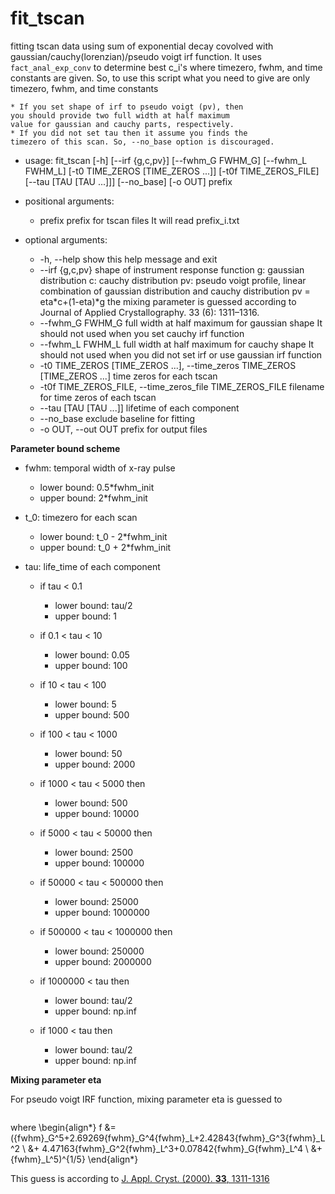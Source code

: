 # fit_tscan

fitting tscan data using sum of exponential decay covolved with gaussian/cauchy(lorenzian)/pseudo voigt irf function. It uses ``fact_anal_exp_conv`` to determine best c_i's where timezero, fwhm, and time constants are given. So, to use this script what you need to give are only timezero, fwhm, and time constants

```{Note}
* If you set shape of irf to pseudo voigt (pv), then
you should provide two full width at half maximum
value for gaussian and cauchy parts, respectively.
* If you did not set tau then it assume you finds the
timezero of this scan. So, --no_base option is discouraged.
```

* usage: fit_tscan    [-h] [--irf {g,c,pv}] [--fwhm_G FWHM_G] [--fwhm_L FWHM_L]
                     [-t0 TIME_ZEROS [TIME_ZEROS ...]] [-t0f TIME_ZEROS_FILE]
                     [--tau [TAU [TAU ...]]] [--no_base] [-o OUT]
                     prefix

* positional arguments:
  * prefix                prefix for tscan files It will read prefix_i.txt

* optional arguments:
  * -h, --help            show this help message and exit
  * --irf {g,c,pv}        shape of instrument response function g: gaussian
                         distribution c: cauchy distribution pv: pseudo voigt
                         profile, linear combination of gaussian distribution
                         and cauchy distribution pv = eta*c+(1-eta)*g the
                         mixing parameter is guessed according to Journal of
                         Applied Crystallography. 33 (6): 1311–1316.
  * --fwhm_G FWHM_G       full width at half maximum for gaussian shape It
                         should not used when you set cauchy irf function
  * --fwhm_L FWHM_L       full width at half maximum for cauchy shape It should
                         not used when you did not set irf or use gaussian irf
                         function
  * -t0 TIME_ZEROS [TIME_ZEROS ...], --time_zeros TIME_ZEROS [TIME_ZEROS ...]
                         time zeros for each tscan
  * -t0f TIME_ZEROS_FILE, --time_zeros_file TIME_ZEROS_FILE
                         filename for time zeros of each tscan
  * --tau [TAU [TAU ...]]
                         lifetime of each component
  * --no_base             exclude baseline for fitting
  * -o OUT, --out OUT     prefix for output files


**Parameter bound scheme**

* fwhm: temporal width of x-ray pulse
  * lower bound: 0.5*fwhm_init
  * upper bound: 2*fwhm_init

* t_0: timezero for each scan
  * lower bound: t_0 - 2*fwhm_init
  * upper bound: t_0 + 2*fwhm_init

* tau: life_time of each component
  * if tau < 0.1
    * lower bound: tau/2
    * upper bound: 1

  * if 0.1 < tau < 10
    * lower bound: 0.05
    * upper bound: 100

  * if 10 < tau < 100
    * lower bound: 5
    * upper bound: 500

  * if 100 < tau < 1000
    * lower bound: 50
    * upper bound: 2000
	
  * if 1000 < tau < 5000 then
    * lower bound: 500
    * upper bound: 10000

  * if 5000 < tau < 50000 then
    * lower bound: 2500
    * upper bound: 100000

  * if 50000 < tau < 500000 then
    * lower bound: 25000
    * upper bound: 1000000

  * if 500000 < tau < 1000000 then
    * lower bound: 250000
    * upper bound: 2000000

  * if 1000000 < tau then
    * lower bound: tau/2
    * upper bound: np.inf

  * if 1000 < tau then
    * lower bound: tau/2
    * upper bound: np.inf
	 
**Mixing parameter eta**

For pseudo voigt IRF function, mixing parameter eta is guessed to
```{math} \eta = 1.36603({fwhm}_L/f)-0.47719({fwhm}_L/f)^2+0.11116({fwhm}_L/f)^3
```
where
\begin{align*}
f &= ({fwhm}_G^5+2.69269{fwhm}_G^4{fwhm}_L+2.42843{fwhm}_G^3{fwhm}_L^2 \\
  &+ 4.47163{fwhm}_G^2{fwhm}_L^3+0.07842{fwhm}_G{fwhm}_L^4 \\
  &+ {fwhm}_L^5)^{1/5}
\end{align*}

This guess is according to [J. Appl. Cryst. (2000). **33**, 1311-1316](https://doi.org/10.1107/S0021889800010219)


